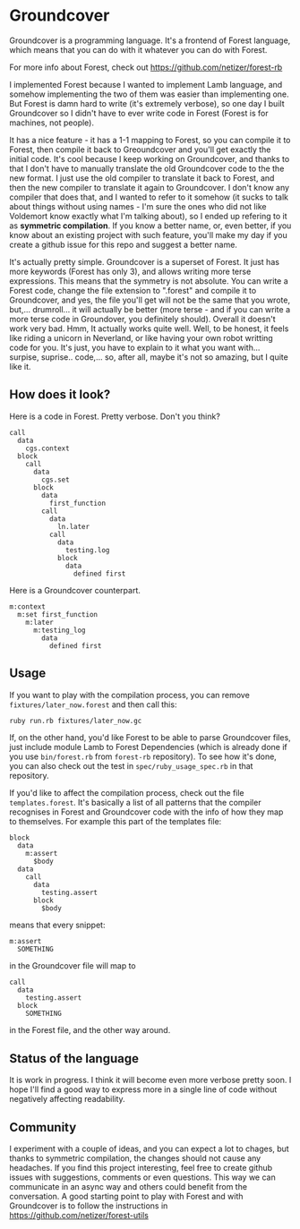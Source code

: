 # Groundcover

Groundcover is a programming language. It's a frontend of Forest language, which means that you can do with it whatever you can do with Forest.

For more info about Forest, check out https://github.com/netizer/forest-rb

I implemented Forest because I wanted to implement Lamb language, and somehow implementing the two of them was easier than implementing one. But Forest is damn hard to write (it's extremely verbose), so one day I built Groundcover so I didn't have to ever write code in Forest (Forest is for machines, not people).

It has a nice feature - it has a 1-1 mapping to Forest, so you can compile it to Forest, then compile it back to Greoundcover and you'll get exactly the initial code. It's cool because I keep working on Groundcover, and thanks to that I don't have to manually translate the old Groundcover code to the the new format. I just use the old compiler to translate it back to Forest, and then the new compiler to translate it again to Groundcover. I don't know any compiler that does that, and I wanted to refer to it somehow (it sucks to talk about things without using names - I'm sure the ones who did not like Voldemort know exactly what I'm talking about), so I ended up refering to it as **symmetric compilation**. If you know a better name, or, even better, if you know about an existing project with such feature, you'll make my day if you create a github issue for this repo and suggest a better name.

It's actually pretty simple. Groundcover is a superset of Forest. It just has more keywords (Forest has only 3), and allows writing more terse expressions. This means that the symmetry is not absolute. You can write a Forest code, change the file extension to ".forest" and compile it to Groundcover, and yes, the file you'll get will not be the same that you wrote, but,... drumroll... it will actually be better (more terse - and if you can write a more terse code in Groundover, you definitely should). Overall it doesn't work very bad. Hmm, It actually works quite well. Well, to be honest, it feels like riding a unicorn in Neverland, or like having your own robot writting code for you. It's just, you have to explain to it what you want with... surpise, suprise.. code,... so, after all, maybe it's not so amazing, but I quite like it.

## How does it look?

Here is a code in Forest. Pretty verbose. Don't you think?
```forest
call
  data
    cgs.context
  block
    call
      data
        cgs.set
      block
        data
          first_function
        call
          data
            ln.later
          call
            data
              testing.log
            block
              data
                defined first
```

Here is a Groundcover counterpart.

```groundcover
m:context
  m:set first_function
    m:later
      m:testing_log
        data
          defined first
```

## Usage

If you want to play with the compilation process, you can remove `fixtures/later_now.forest` and then call this:

```bash
ruby run.rb fixtures/later_now.gc
```

If, on the other hand, you'd like Forest to be able to parse Groundcover files, just include module Lamb to Forest Dependencies (which is already done if you use `bin/forest.rb` from `forest-rb` repository). To see how it's done, you can also check out the test in `spec/ruby_usage_spec.rb` in that repository.

If you'd like to affect the compilation process, check out the file `templates.forest`. It's basically a list of all patterns that the compiler recognises in Forest and Groundcover code with the info of how they map to themselves. For example this part of the templates file:

```forest
block
  data
    m:assert
      $body
  data
    call
      data
        testing.assert
      block
        $body
```

means that every snippet:

```groundcover
m:assert
  SOMETHING
```        

in the Groundcover file will map to

```forest
call
  data
    testing.assert
  block
    SOMETHING
```

in the Forest file, and the other way around.

## Status of the language

It is work in progress. I think it will become even more verbose pretty soon. I hope I'll find a good way to express more in a single line of code without negatively affecting readability.

## Community

I experiment with a couple of ideas, and you can expect a lot to chages, but thanks to symmetric compilation, the changes should not cause any headaches. If you find this project interesting, feel free to create github issues with suggestions, comments or even questions. This way we can communicate in an async way and others could benefit from the conversation. A good starting point to play with Forest and with Groundcover is to follow the instructions in https://github.com/netizer/forest-utils
